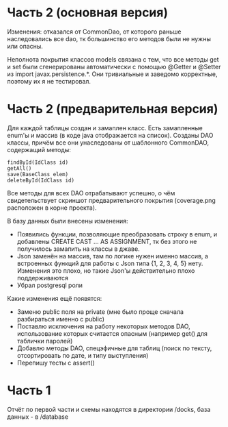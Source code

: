 # Часть 2 (основная версия)

Изменения: отказался от CommonDao, от которого раньше наследовались все dao, тк большинство его методов были не нужны или опасны.

Неполнота покрытия классов models связана с тем, что все методы get и set были сгенерированы автоматически с помощью @Getter и @Setter из import javax.persistence.*. Они тривиальные и заведомо корректные, поэтому их я не тестировал.

# Часть 2 (предварительная версия)
Для каждой таблицы создан и замаплен класс. Есть замапленные enum'ы и массив (в коде java отображается на список). Созданы DAO классы, причём все они унаследованы от шаблонного CommonDAO, содержащий методы:
```
findById(IdClass id)
getAll()
save(BaseClass elem)
deleteById(IdClass id)
```
Все методы для всех DAO отрабатывают успешно, о чём свидетельствует скриншот предварительного покрытия (coverage.png расположен в корне проекта).

В базу данных были внесены изменения:
- Появились функции, позволяющие преобразовать строку в enum, и добавлены CREATE CAST ... AS ASSIGNMENT, тк без этого не получилось замапить на классы в джаве.
- Json заменён на массив, там по логике нужен именно массив, а встроенных функций для работы с Json типа {1, 2, 3, 4, 5} нету. Изменения это плохо, но такие Json'ы действительно плохо поддерживаются
- Убрал postgresql роли

Какие изменения ещё появятся:
- Заменю public поля на private (мне было проще сначала разбираться именно с public)
- Поставлю исключения на работу некоторых методов DAO, использование которых считается опасным (например get() для таблички паролей)
- Добавлю методы DAO, спецэфичные для таблиц (поиск по тексту, отсортировать по дате, и типу выступления)
- Перепишу тесты с assert()

# Часть 1
Отчёт по первой части и схемы находятся в директории /docks, база данных - в /database
